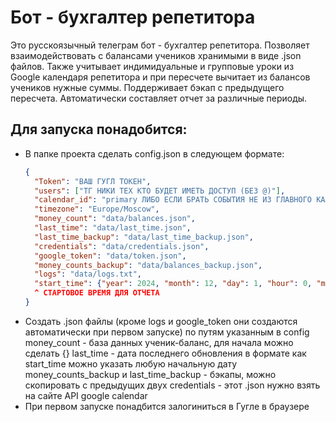 # Бот - бухгалтер репетитора
Это русскоязычный телеграм бот - бухгалтер репетитора. Позволяет взаимодействовать с балансами учеников хранимыми в виде .json файлов. 
Также учитывает индимидуальные и групповые уроки из Google календаря репетитора и при пересчете вычитает из балансов учеников нужные суммы.
Поддерживает бэкап с предыдущего пересчета.
Автоматически составляет отчет за различные периоды.
## Для запуска понадобится:
* В папке проекта сделать config.json в следующем формате:
  ```json
  {
    "Token": "ВАШ ГУГЛ ТОКЕН",
    "users": ["ТГ НИКИ ТЕХ КТО БУДЕТ ИМЕТЬ ДОСТУП (БЕЗ @)"],
    "calendar_id": "primary ЛИБО ЕСЛИ БРАТЬ СОБЫТИЯ НЕ ИЗ ГЛАВНОГО КАЛЕНДАРЯ ТО ЕГО ID", 
    "timezone": "Europe/Moscow",
    "money_count": "data/balances.json",
    "last_time": "data/last_time.json",
    "last_time_backup": "data/last_time_backup.json",
    "credentials": "data/credentials.json",
    "google_token": "data/token.json",
    "money_counts_backup": "data/balances_backup.json",
    "logs": "data/logs.txt",
    "start_time": {"year": 2024, "month": 12, "day": 1, "hour": 0, "minute": 0, "second": 0}
    ^ СТАРТОВОЕ ВРЕМЯ ДЛЯ ОТЧЕТА
  }
  ```
* Создать .json файлы (кроме logs и google_token они создаются автоматически при первом запуске) по путям указанным в config
  money_count - база данных ученик-баланс, для начала можно сделать {}
  last_time - дата последнего обновления в формате как start_time можно указать любую начальную дату
  money_counts_backup и last_time_backup - бэкапы, можно скопировать с предыдущих двух
  credentials - этот .json нужно взять на сайте API google calendar
* При первом запуске понадбится залогиниться в Гугле в браузере
  
